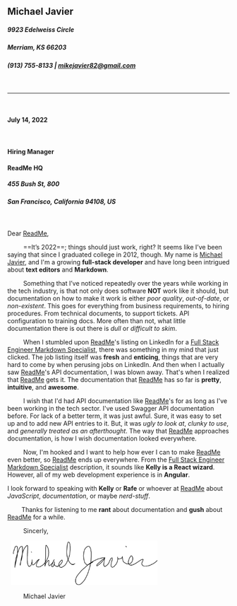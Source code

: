 ## Michael Javier 
##### 9923 Edelweiss Circle 
##### Merriam, KS 66203 
##### (913) 755-8133 | mikejavier82@gmail.com 
&nbsp;
___

&nbsp;
#### July 14, 2022 
&nbsp;
#### Hiring Manager 

#### ReadMe HQ 
##### 455 Bush St, 800  
##### San Francisco, California 94108, US 
&nbsp;

Dear <ins>ReadMe</ins>, 

&emsp; &emsp; ==It’s 2022==; things should just work, right?  It seems like I’ve been saying that since I graduated college in 2012, though.  My name is [Michael Javier](https://www.linkedin.com/in/michael-javier-35097a48/), and I'm a growing **full-stack developer** and have long been intrigued about **text editors** and **Markdown**.

&emsp; &emsp; Something that I’ve noticed repeatedly over the years while working in the tech industry, is that not only does software **NOT** work like it should, but documentation on how to make it work is either *poor quality*, *out-of-date*, or *non-existent*.  This goes for everything from business requirements, to hiring procedures.  From technical documents, to support tickets. API configuration to training docs.  More often than not, what little documentation there is out there is *dull* or *difficult to skim*.

&emsp; &emsp; When I stumbled upon <ins>ReadMe</ins>'s listing on LinkedIn for a [Full Stack Engineer Markdown Specialist](https://www.linkedin.com/jobs/view/3159503882/?refId=fe55bf7d-373d-4217-a960-24fd18b080c1), there was something in my mind that just clicked.  The job listing itself was **fresh** and **enticing**, things that are very hard to come by when perusing jobs on LinkedIn.  And then when I actually saw <ins>ReadMe</ins>'s API documentation, I was blown away.  That's when I realized that <ins>ReadMe</ins> gets it.  The documentation that <ins>ReadMe</ins> has so far is **pretty**, **intuitive**, and **awesome**.

&emsp; &emsp; I wish that I'd had API documentation like <ins>ReadMe</ins>'s  for as long as I've been working in the tech sector.  I've used Swagger API documentation before.  For lack of a better term, it was just awful.  Sure, it was easy to set up and to add new API entries to it.  But, it was *ugly to look at*, *clunky to use*, and *generally treated as an afterthought*.  The way that <ins>ReadMe</ins> approaches documentation, is how I wish documentation looked everywhere.

&emsp; &emsp; Now, I'm hooked and I want to help how ever I can to make <ins>ReadMe</ins> even better, so <ins>ReadMe</ins> ends up everywhere.  From the [Full Stack Engineer Markdown Specialist](https://www.linkedin.com/jobs/view/3159503882/?refId=fe55bf7d-373d-4217-a960-24fd18b080c1) description, it sounds like **Kelly is a React wizard**.  However, all of my web development experience is in **Angular**.

I look forward to speaking with **Kelly** or **Rafe** or whoever at <ins>ReadMe</ins> about _JavaScript_, _documentation_, or maybe _nerd-stuff_.

&emsp; &emsp;Thanks for listening to me **rant** about documentation and **gush** about <ins>ReadMe</ins> for a while.

&emsp; &emsp; Sincerly,

&nbsp;
<img src="./MWJ-sig.png" height=100>
&nbsp;

&emsp; &emsp; Michael Javier

